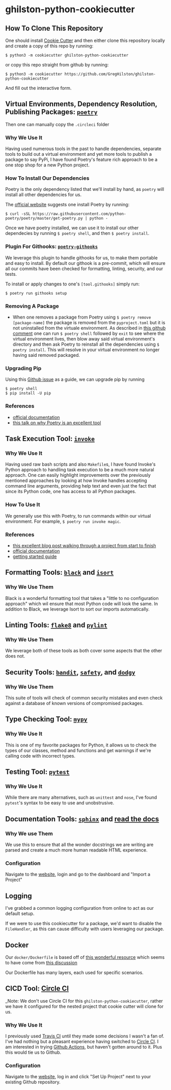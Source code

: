 # ghilston-python-cookiecutter

## How To Clone This Repository

One should install [Cookie Cutter](https://cookiecutter.readthedocs.io/en/1.7.3/index.html) and then either clone this repository locally and create a copy of this repo by running:

`$ python3 -m cookiecutter ghilston-python-cookiecutter`

or copy this repo straight from github by running: 

`$ python3 -m cookiecutter https://github.com/GregHilston/ghilston-python-cookiecutter`

And fill out the interactive form.

## Virtual Environments, Dependency Resolution, Publishing Packages: [`poetry`](https://github.com/python-poetry/poetry)

Then one can manually copy the `.circleci` folder

### Why We Use It

Having used numerous tools in the past to handle dependencies, separate tools to build out a virtual environment and yet more tools to publish a package to say PyPi, I have found Poetry's feature rich approach to be a one stop shop for a new Python project.

### How To Install Our Dependencies

Poetry is the only dependency listed that we'll install by hand, as `poetry` will install all other dependencies for us.

The [official website](https://python-poetry.org/docs/) suggests one install Poetry by running:

`$ curl -sSL https://raw.githubusercontent.com/python-poetry/poetry/master/get-poetry.py | python -`

Once we have poetry installed, we can use it to install our other dependecies by running `$ poetry shell`, and then `$ poetry install`.


### Plugin For Githooks: [`poetry-githooks`](https://pypi.org/project/poetry-githooks/)

We leverage this plugin to handle githooks for us, to make them portable and easy to install. By default our githook is a pre-commit, which will ensure all our commits have been checked for formatting, linting, security, and our tests.

To install or apply changes to one's `[tool.githooks]` simply run:

`$ poetry run githooks setup`

### Removing A Package

- When one removes a package from Poetry using `$ poetry remove [package-name]` the package is removed from the `pyproject.toml` but it is not uninstalled from the virtuale environment. As described in [this github comment](https://github.com/python-poetry/poetry/issues/648#issuecomment-461149012) one can run `$ poetry shell` followed by `exit` to see where the virtual environment lives, then blow away said virtual environment's directory and then ask Poetry to reinstall all the dependencies using `$ poetry install`. This will resolve in your virtual environment no longer having said removed packaged.

### Upgrading Pip

Using this [Github issue]() as a guide, we can upgrade pip by running

```
$ poetry shell
$ pip install -U pip
```

### References

- [official documentation](https://python-poetry.org/docs/)
- [this talk on why Poetry is an excellent tool](https://www.youtube.com/watch?v=QX_Nhu1zhlg&t=202s)

## Task Execution Tool: [`invoke`](https://github.com/pyinvoke/invoke)

### Why We Use It

Having used raw bash scripts and also `Makefile`s, I have found Invoke's Python approach to handling task execution to be a much more natural approach. One can easily highlight improvements over the previously mentioned approaches by looking at how Invoke handles accepting command line arguments, providing help text and even just the fact that since its Python code, one has access to all Python packages.

### How To Use It

We generally use this with Poetry, to run commands within our virtual environment. For example, `$ poetry run invoke magic`.

### References

- [this excellent blog post walking through a project from start to finish](https://interrupt.memfault.com/blog/building-a-cli-for-firmware-projects#why-invoke-and-python)
- [official documentation](http://www.pyinvoke.org/)
- [getting started guide](http://docs.pyinvoke.org/en/0.23.0/getting_started.html)

## Formatting Tools: [`black`](https://github.com/psf/black) and [`isort`](https://github.com/PyCQA/isort)

### Why We Use Them

Black is a wonderful formatting tool that takes a "little to no configuration approach" which wil ensure that most Python code will look the same. In addition to Black, we leverage Isort to sort our imports automatically.

## Linting Tools: [`flake8`](https://github.com/PyCQA/flake8) and [`pylint`](https://github.com/PyCQA/pylint)

### Why We Use Them

We leverage both of these tools as both cover some aspects that the other does not.

## Security Tools: [`bandit`](https://github.com/PyCQA/bandit), [`safety`](https://github.com/pyupio/safety), and [`dodgy`](https://github.com/landscapeio/dodgy)

### Why We Use Them

This suite of tools will check of common security mistakes and even check against a database of known versions of compromised packages.

## Type Checking Tool: [`mypy`](https://github.com/python/mypy)

### Why We Use It

This is one of my favorite packages for Python, it allows us to check the types of our classes, method and functions and get warnings if we're calling code with incorrect types.

## Testing Tool: [`pytest`](https://github.com/pytest-dev/pytest)

### Why We Use It

While there are many alternatives, such as `unittest` and `nose`, I've found `pytest`'s syntax to be easy to use and unobstrusive.

## Documentation Tools: [`sphinx`](https://github.com/sphinx-doc/sphinx) and [read the docs](https://readthedocs.org/)

### Why We use Them

We use this to ensure that all the wonder docstrings we are writing are parsed and create a much more human readable HTML experience.

### Configuration

Navigate to the [website](https://readthedocs.org/), login and go to the dashboard and "Import a Project"

## Logging

I've grabbed a common logging configuration from online to act as our default setup.

If we were to use this cookiecutter for a package, we'd want to disable the `FileHandler`, as this can cause difficulty with users leveraging our package.

## Docker

Our `docker/Dockerfile` is based off of [this wonderful resource](https://github.com/michael0liver/python-poetry-docker-example) which seems to have come from [this discussion](https://github.com/python-poetry/poetry/discussions/1879)

Our Dockerfile has many layers, each used for specific scenarios. 

## CICD Tool: [Circle CI](https://circleci.com)

_Note: We don't use Circle CI for this `ghilston-python-cookiecutter`, rather we have it configured for the nested project that cookie cutter will clone for us.

### Why We Use It

I previously used [Travis CI](https://travis-ci.org/) until they made some decisions I wasn't a fan of. I've had nothing but a pleasant experience having switched to [Circle CI](https://circleci.com/). I am interested in trying [Github Actions](https://github.com/features/actions), but haven't gotten around to it. Plus this would tie us to Github.

### Configuration

Navigate to the [website](https://circleci.com), log in and click "Set Up Project" next to your existing Github repository.
